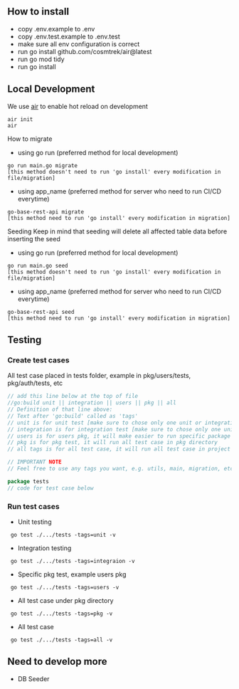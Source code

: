 ## How to install
- copy .env.example to .env
- copy .env.test.example to .env.test
- make sure all env configuration is correct
- run go install github.com/cosmtrek/air@latest
- run go mod tidy
- run go install

## Local Development
We use [air](https://github.com/cosmtrek/air) to enable hot reload on development
```
air init
air
```
How to migrate
- using go run (preferred method for local development)
```
go run main.go migrate
[this method doesn't need to run 'go install' every modification in file/migration]
```
- using app_name (preferred method for server who need to run CI/CD everytime)
```
go-base-rest-api migrate
[this method need to run 'go install' every modification in migration]
```

Seeding
Keep in mind that seeding will delete all affected table data before inserting the seed
- using go run (preferred method for local development)
```
go run main.go seed
[this method doesn't need to run 'go install' every modification in file/migration]
```
- using app_name (preferred method for server who need to run CI/CD everytime)
```
go-base-rest-api seed
[this method need to run 'go install' every modification in migration]
```

## Testing
### Create test cases
All test case placed in tests folder, example in pkg/users/tests, pkg/auth/tests, etc
```go
// add this line below at the top of file
//go:build unit || integration || users || pkg || all
// Definition of that line above:
// Text after 'go:build' called as 'tags'
// unit is for unit test [make sure to chose only one unit or integration]
// integration is for integration test [make sure to chose only one unit or integration]
// users is for users pkg, it will make easier to run specific package test
// pkg is for pkg test, it will run all test case in pkg directory
// all tags is for all test case, it will run all test case in project

// IMPORTANT NOTE
// Feel free to use any tags you want, e.g. utils, main, migration, etc.

package tests
// code for test case below 
```

### Run test cases
- Unit testing
```
 go test ./.../tests -tags=unit -v 
```
- Integration testing
```
 go test ./.../tests -tags=integraion -v 
```
- Specific pkg test, example users pkg
```
 go test ./.../tests -tags=users -v 
```
- All test case under pkg directory
```
 go test ./.../tests -tags=pkg -v 
```
- All test case
```
 go test ./.../tests -tags=all -v 
```

## Need to develop more
- DB Seeder

